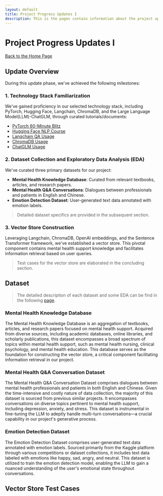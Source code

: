 ```yaml
---
layout: default
title: Project Progress Updates I
description: This is the pages contain information about the project update 1
---
```


# Project Progress Updates I
[Back to the Home Page](./index)

## Update Overview

During this update phase, we've achieved the following milestones:

### 1. Technology Stack Familiarization
We've gained proficiency in our selected technology stack, including PyTorch, Hugging Face, Langchain,  ChromaDB, and the Large Language Model(LLM)-ChatGLM, through curated tutorials/documents:
- [PyTorch 60-Minute Blitz](https://pytorch.org/tutorials/beginner/deep_learning_60min_blitz.html)
- [Hugging Face NLP Course](https://huggingface.co/learn/nlp-course/chapter1/1)
- [Langchain QA Usage](https://python.langchain.com/docs/use_cases/question_answering/)
- [ChromaDB Usage](https://docs.trychroma.com/getting-started)
- [ChatGLM Usage](https://github.com/THUDM/ChatGLM3?tab=readme-ov-file)

### 2. Dataset Collection and Exploratory Data Analysis (EDA)
We've curated three primary datasets for our project:
- **Mental Health Knowledge Database**: Curated from relevant textbooks, articles, and research papers.
- **Mental Health Q&A Conversations**: Dialogues between professionals and patients in English and Chinese.
- **Emotion Detection Dataset**: User-generated text data annotated with emotion labels.

>Detailed dataset specifics are provided in the subsequent section.

### 3. Vector Store Construction
Leveraging Langchain, ChromaDB, OpenAI embeddings, and the Sentence Transformer framework, we've established a vector store. This pivotal component contains mental health support knowledge and facilitates information retrieval based on user queries.

>Test cases for the vector store are elaborated in the concluding section.


## Dataset
> The detailed description of each dataset and some EDA can be find in the following [page](./update1_dataset).

### Mental Health Knowledge Database

The Mental Health Knowledge Database is an aggregation of textbooks, articles, and research papers focused on mental health support. Acquired from diverse sources, including academic databases, online libraries, and scholarly publications, this dataset encompasses a broad spectrum of topics within mental health support, such as mental health nursing, clinical psychology, and mental health education. This database serves as the foundation for constructing the vector store, a critical component facilitating information retrieval in our project.


### Mental Health Q&A Conversation Dataset

The Mental Health Q&A Conversation Dataset comprises dialogues between mental health professionals and patients in both English and Chinese. Given the time-intensive and costly nature of data collection, the majority of this dataset is sourced from previous similar projects. It encompasses conversations on diverse topics pertinent to mental health support, including depression, anxiety, and stress. This dataset is instrumental in fine-tuning the LLM to adeptly handle multi-turn conversations—a crucial capability in our project's generative process.


### Emotion Detection Dataset

The Emotion Detection Dataset comprises user-generated text data annotated with emotion labels. Sourced primarily from the Kaggle platform through various competitions or dataset collections, it includes text data labeled with emotions like happy, sad, angry, and neutral. This dataset is utilized to train the emotion detection model, enabling the LLM to gain a nuanced understanding of the user's emotional state throughout conversations.



## Vector Store Test Cases
